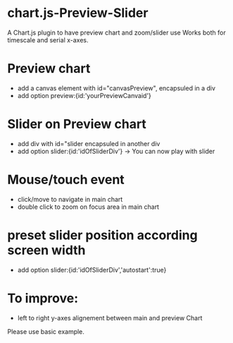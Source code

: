# chart.js-Preview-Slider
A Chart.js plugin to have preview chart and zoom/slider use
Works both for timescale and serial x-axes.

# Preview chart
- add a canvas element with id="canvasPreview", encapsuled in a div
- add option preview:{id:'yourPreviewCanvaid'}

# Slider on Preview chart
- add div with id="slider encapsuled in another div
- add option slider:{id:'idOfSliderDiv'}
-> You can now play with slider

# Mouse/touch event 
- click/move to navigate in main chart 
- double click to zoom on focus area in main chart 

# preset slider position according screen width
- add option slider:{id:'idOfSliderDiv','autostart':true}

# To improve:
- left to right y-axes alignement between main and preview Chart

Please use basic example.

